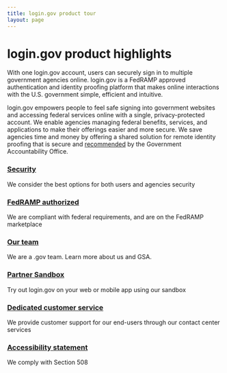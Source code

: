 ```yaml
---
title: login.gov product tour
layout: page
---
```


# login.gov product highlights

With one login.gov account, users can securely sign in to multiple government agencies online. login.gov is a FedRAMP approved authentication and identity proofing platform that makes online interactions with the U.S. government simple, efficient and intuitive.

login.gov empowers people to feel safe signing into government websites and accessing federal services online with a single, privacy-protected account. We enable agencies managing federal benefits, services, and applications to make their offerings easier and more secure. We save agencies time and money by offering a shared solution for remote identity proofing that is secure and [recommended](https://www.gao.gov/products/GAO-19-288) by the Government Accountability Office.



<div class="grid-row grid-gap flex-align-stretch margin-top-4">
  <div class="tablet:grid-col margin-top-2 tablet:margin-top-0 display-flex flex-align-stretch border border-solid border-width-1px radius-md border-gray-10 shadow-1 padding-5 margin-x-05">
    <div class="site-docs-card-link">
      <h3 class="font-lang-lg margin-0">
        <a href="{{ site.baseurl }}/security" class="block-link text-no-underline text-primary hover:text-underline">Security</a>
      </h3>
      <p class="margin-top-1">We consider the best options for both users and agencies security</p>
    </div>
  </div>
    <div class="tablet:grid-col margin-top-2 tablet:margin-top-0 display-flex flex-align-stretch border border-solid border-width-1px radius-md border-gray-10 shadow-1 padding-5 margin-x-05">
    <div class="site-docs-card-link">
      <h3 class="font-lang-lg margin-0">
        <a href="https://marketplace.fedramp.gov/#/product/logingov?sort=productName" class="block-link text-no-underline text-primary hover:text-underline">FedRAMP authorized</a>
      </h3>
      <p class="margin-top-1">We are compliant with federal requirements, and are on the FedRAMP marketplace</p>
    </div>
  </div>
</div>
<div class="grid-row grid-gap flex-align-stretch margin-top-4">
  <div class="tablet:grid-col margin-top-2 tablet:margin-top-0 display-flex flex-align-stretch border border-solid border-width-1px radius-md border-gray-10 shadow-1 padding-5 margin-x-05">
    <div class="site-docs-card-link">
      <h3 class="font-lang-lg margin-0">
        <a href="{{ site.baseurl }}/our-team" class="block-link text-no-underline text-primary hover:text-underline">Our team</a>
      </h3>
      <p class="margin-top-1">We are a .gov team. Learn more about us and GSA.</p>
    </div>
  </div>
    <div class="tablet:grid-col margin-top-2 tablet:margin-top-0 display-flex flex-align-stretch border border-solid border-width-1px radius-md border-gray-10 shadow-1 padding-5 margin-x-05">
    <div class="site-docs-card-link">
      <h3 class="font-lang-lg margin-0">
        <a href="{{ site.baseurl }}/sandbox" class="block-link text-no-underline text-primary hover:text-underline">Partner Sandbox</a>
      </h3>
      <p class="margin-top-1">Try out login.gov on your web or mobile app using our sandbox</p>
    </div>
  </div>
</div>
<div class="grid-row grid-gap flex-align-stretch margin-top-4">
<div class="tablet:grid-col margin-top-2 tablet:margin-top-0 display-flex flex-align-stretch border border-solid border-width-1px radius-md border-gray-10 shadow-1 padding-5 margin-x-05">
    <div class="site-docs-card-link">
      <h3 class="font-lang-lg margin-0">
        <a href="{{ site.baseurl }}/customer-service" class="block-link text-no-underline text-primary hover:text-underline">Dedicated customer service</a>
      </h3>
      <p class="margin-top-1">We provide customer support for our end-users through our contact center services</p>
    </div>
  </div>
  <div class="tablet:grid-col margin-top-2 tablet:margin-top-0 display-flex flex-align-stretch border border-solid border-width-1px radius-md border-gray-10 shadow-1 padding-5 margin-x-05">
    <div class="site-docs-card-link">
      <h3 class="font-lang-lg margin-0">
        <a href="{{ site.baseurl }}/accessibility" class="block-link text-no-underline text-primary hover:text-underline">Accessibility statement</a>
      </h3>
      <p class="margin-top-1">We comply with Section 508</p>
    </div>
  </div>

</div>

